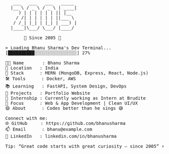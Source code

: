 <pre>
   ___   ___   ___   _____ 
  |__ \ / _ \ / _ \ | ____|
     ) | | | | | | || |__  
    / /| | | | | | ||___ \ 
   / /_| |_| | |_| | ___) |
  |____|\___/ \___/ |____/ 

       🚀 Since 2005 🚀

> Loading Bhanu Sharma's Dev Terminal...
[██████████░░░░░░░░░░░░░░░░] 27%

👨‍💻 Name       : Bhanu Sharma  
📍 Location   : India  
🧠 Stack      : MERN (MongoDB, Express, React, Node.js)  
🛠️ Tools      : Docker, AWS  
📚 Learning   : FastAPI, System Design, DevOps  
🚀 Projects   : Portfolio Website  
💼 Internship : Currently working as Intern at Brudite  
🎯 Focus      : Web & App Development | Clean UI/UX  
😄 About      : Codes better than he sings 😅  

Connect with me:  
🌐 GitHub     : https://github.com/bhanusharma  
📫 Email      : bhanu@example.com  
📱 LinkedIn   : linkedin.com/in/bhanusharma  

Tip: “Great code starts with great curiosity — since 2005” ⚡
</pre>
